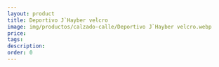 ```yaml
---
layout: product
title: Deportivo J`Hayber velcro
image: img/productos/calzado-calle/Deportivo J`Hayber velcro.webp
price: 
tags: 
description: 
order: 0
---
```

